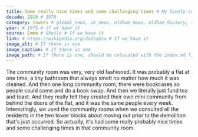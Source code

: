 ```yaml
---
title: Some really nice times and some challenging times # My lovely content
decade: 2010 # 1970
category: towers # global_news, uk_news, oldham_news, oldham_history, towers, surrounding_estate # Always exactly one category
year: # 1975 # if we have it
source: Emma # Sheila # If we have it
link: # https://wikipedia.org/dsdsadsa # If we have it
image_alt: # If there is one
image_caption: # If there is one
image_path: # If there is one, should be colocated with the index.md file in the folder
---
```


The community room was very, very old fashioned. It was probably a flat at one time, a tiny bathroom that always smelt no matter how much it was cleaned. And then one long community room, there were bookcases so people could come and do a book swap. And then we literally just fund tea and toast. And they really felt they created their own mini community from behind the doors of the flat, and it was the same people every week. Interestingly, we used the community rooms when we consulted all the residents in the two tower blocks about moving out prior to the demolition that's just occurred. So actually, it's had some really probably nice times and some challenging times in that community room.
